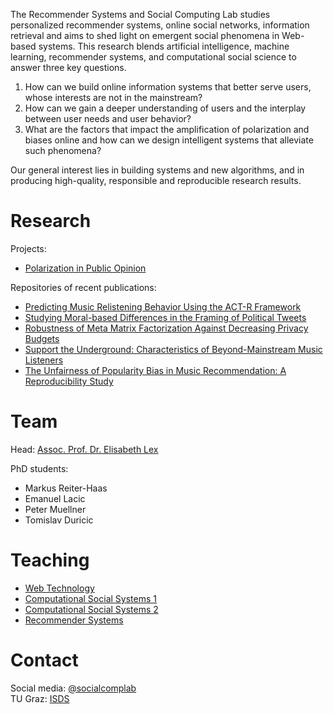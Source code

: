 The Recommender Systems and Social Computing Lab studies personalized recommender systems, online social networks, information retrieval and aims to shed light on emergent social phenomena in Web-based systems. 
This research blends artificial intelligence, machine learning, recommender systems, and computational social science to answer three key questions. 

1. How can we build online information systems that better serve users, whose interests are not in the mainstream? 
2. How can we gain a deeper understanding of users and the interplay between user needs and user behavior? 
3. What are the factors that impact the amplification of polarization and biases online and how can we design intelligent systems that alleviate such phenomena?

Our general interest lies in building systems and new algorithms, and in producing high-quality, responsible and reproducible research results.

# Research

Projects:
- [Polarization in Public Opinion](https://socialcomplab.github.io/polarization/)

Repositories of recent publications:
- [Predicting Music Relistening Behavior Using the ACT-R Framework](https://github.com/socialcomplab/recsys21-relistening-actr)
- [Studying Moral-based Differences in the Framing of Political Tweets](https://github.com/socialcomplab/icwsm21-framing)
- [Robustness of Meta Matrix Factorization Against Decreasing Privacy Budgets](https://github.com/socialcomplab/RobustnessOfMetaMF)
- [Support the Underground: Characteristics of Beyond-Mainstream Music Listeners](https://github.com/socialcomplab/supporttheunderground)
- [The Unfairness of Popularity Bias in Music Recommendation: A Reproducibility Study](https://github.com/socialcomplab/LFM1b-analyses)

# Team

Head: [Assoc. Prof. Dr. Elisabeth Lex](https://elisabethlex.info/)

PhD students:
- Markus Reiter-Haas
- Emanuel Lacic
- Peter Muellner
- Tomislav Duricic

# Teaching

- [Web Technology](https://online.tugraz.at/tug_online/pl/ui/$ctx;design=pl;header=max;lang=en/wbLv.wbShowLVDetail?pStpSpNr=258130)
- [Computational Social Systems 1](https://online.tugraz.at/tug_online/wbLv.wbShowLVDetail?pStpSpNr=255706)
- [Computational Social Systems 2](https://online.tugraz.at/tug_online/wbLv.wbShowLVDetail?pStpSpNr=259451)
- [Recommender Systems](https://online.tugraz.at/tug_online/wbLv.wbShowLVDetail?pStpSpNr=254321)

# Contact

Social media: [@socialcomplab](https://twitter.com/socialcomplab)  
TU Graz: [ISDS](https://www.tugraz.at/institute/isds/research/research-groups/social-computing/)
